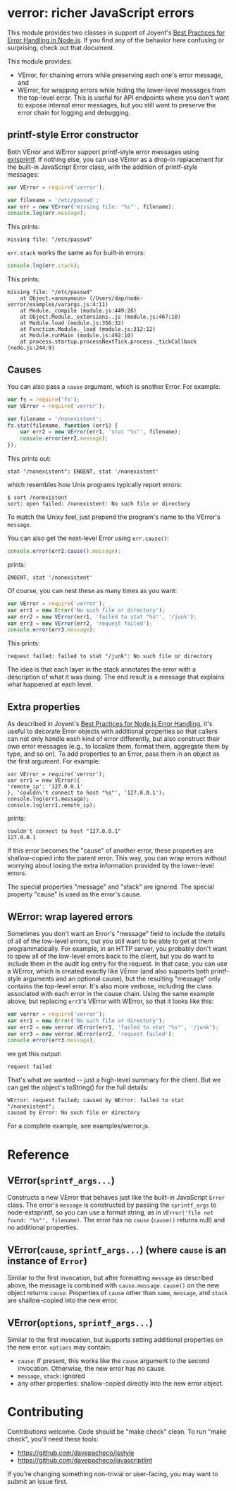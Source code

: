 # verror: richer JavaScript errors

This module provides two classes in support of Joyent's [Best Practices for Error
Handling in Node.js](http://www.joyent.com/developers/node/design/errors).  If
you find any of the behavior here confusing or surprising, check out that
document.

This module provides:

* VError, for chaining errors while preserving each one's error message, and
* WError, for wrapping errors while hiding the lower-level messages from the
  top-level error.  This is useful for API endpoints where you don't want to
  expose internal error messages, but you still want to preserve the error chain
  for logging and debugging.

## printf-style Error constructor

Both VError and WError support printf-style error messages using
[extsprintf](https://github.com/davepacheco/node-extsprintf).  If nothing else,
you can use VError as a drop-in replacement for the built-in JavaScript Error
class, with the addition of printf-style messages:

```javascript
var VError = require('verror');

var filename = '/etc/passwd';
var err = new VError('missing file: "%s"', filename);
console.log(err.message);
```

This prints:

    missing file: "/etc/passwd"

`err.stack` works the same as for built-in errors:

```javascript
console.log(err.stack);
```

This prints:

    missing file: "/etc/passwd"
        at Object.<anonymous> (/Users/dap/node-verror/examples/varargs.js:4:11)
        at Module._compile (module.js:449:26)
        at Object.Module._extensions..js (module.js:467:10)
        at Module.load (module.js:356:32)
        at Function.Module._load (module.js:312:12)
        at Module.runMain (module.js:492:10)
        at process.startup.processNextTick.process._tickCallback (node.js:244:9)


## Causes

You can also pass a `cause` argument, which is another Error.  For example:

```javascript
var fs = require('fs');
var VError = require('verror');

var filename = '/nonexistent';
fs.stat(filename, function (err1) {
	var err2 = new VError(err1, 'stat "%s"', filename);
	console.error(err2.message);
});
```

This prints out:

    stat "/nonexistent": ENOENT, stat '/nonexistent'

which resembles how Unix programs typically report errors:

    $ sort /nonexistent
    sort: open failed: /nonexistent: No such file or directory

To match the Unixy feel, just prepend the program's name to the VError's
`message`.

You can also get the next-level Error using `err.cause()`:

```javascript
console.error(err2.cause().message);
```

prints:

    ENOENT, stat '/nonexistent'

Of course, you can nest these as many times as you want:

```javascript
var VError = require('verror');
var err1 = new Error('No such file or directory');
var err2 = new VError(err1, 'failed to stat "%s"', '/junk');
var err3 = new VError(err2, 'request failed');
console.error(err3.message);
```

This prints:

    request failed: failed to stat "/junk": No such file or directory

The idea is that each layer in the stack annotates the error with a description
of what it was doing.  The end result is a message that explains what happened
at each level.


## Extra properties

As described in Joyent's [Best Practices for Node.js Error
Handling](http://www.joyent.com/developers/node/design/errors), it's useful to
decorate Error objects with additional properties so that callers can not only
handle each kind of error differently, but also construct their own error
messages (e.g., to localize them, format them, aggregate them by type, and so
on).  To add properties to an Error, pass them in an object as the first
argument.  For example:

    var VError = require('verror');
    var err1 = new VError({
	'remote_ip': '127.0.0.1'
    }, 'couldn\'t connect to host "%s"', '127.0.0.1');
    console.log(err1.message);
    console.log(err1.remote_ip);

prints:

    couldn't connect to host "127.0.0.1"
    127.0.0.1

If this error becomes the "cause" of another error, these properties are
shallow-copied into the parent error.  This way, you can wrap errors without
worrying about losing the extra information provided by the lower-level errors.

The special properties "message" and "stack" are ignored.  The special property
"cause" is used as the error's cause.


## WError: wrap layered errors

Sometimes you don't want an Error's "message" field to include the details of
all of the low-level errors, but you still want to be able to get at them
programmatically.  For example, in an HTTP server, you probably don't want to
spew all of the low-level errors back to the client, but you do want to include
them in the audit log entry for the request.  In that case, you can use a
WError, which is created exactly like VError (and also supports both
printf-style arguments and an optional cause), but the resulting "message" only
contains the top-level error.  It's also more verbose, including the class
associated with each error in the cause chain.  Using the same example above,
but replacing `err3`'s VError with WError, so that it looks like this:

```javascript
var verror = require('verror');
var err1 = new Error('No such file or directory');
var err2 = new verror.VError(err1, 'failed to stat "%s"', '/junk');
var err3 = new verror.WError(err2, 'request failed');
console.error(err3.message);
```

we get this output:

    request failed

That's what we wanted -- just a high-level summary for the client.  But we can
get the object's toString() for the full details:

    WError: request failed; caused by WError: failed to stat "/nonexistent";
    caused by Error: No such file or directory

For a complete example, see examples/werror.js.

# Reference

## VError(`sprintf_args...`)

Constructs a new VError that behaves just like the built-in JavaScript `Error`
class.  The error's `message` is constructed by passing the `sprintf_args` to
node-extsprintf, so you can use a format string, as in `VError('file not found:
"%s"', filename)`.  The error has no `cause` (`cause()` returns null) and no
additional properties.

## VError(`cause`, `sprintf_args...`) (where `cause` is an instance of `Error`)

Similar to the first invocation, but after formatting `message` as described
above, the message is combined with `cause.message`.  `cause()` on the new
object returns `cause`.  Properties of `cause` other than `name`, `message`, and
`stack` are shallow-copied into the new error.

## VError(`options`, `sprintf_args...`)

Similar to the first invocation, but supports setting additional properties on
the new error.  `options` may contain:

* `cause`: If present, this works like the `cause` argument to the second
  invocation.  Otherwise, the new error has no cause.
* `message`, `stack`: ignored
* any other properties: shallow-copied directly into the new error object.

# Contributing

Contributions welcome.  Code should be "make check" clean.  To run "make check",
you'll need these tools:

* https://github.com/davepacheco/jsstyle
* https://github.com/davepacheco/javascriptlint

If you're changing something non-trivial or user-facing, you may want to submit
an issue first.
